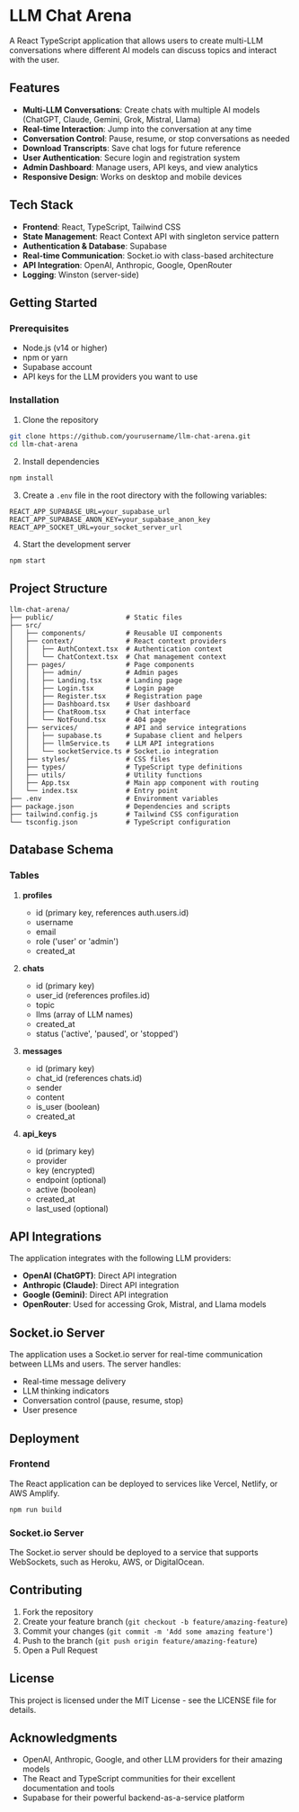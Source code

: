 # LLM Chat Arena

A React TypeScript application that allows users to create multi-LLM conversations where different AI models can discuss topics and interact with the user.

## Features

- **Multi-LLM Conversations**: Create chats with multiple AI models (ChatGPT, Claude, Gemini, Grok, Mistral, Llama)
- **Real-time Interaction**: Jump into the conversation at any time
- **Conversation Control**: Pause, resume, or stop conversations as needed
- **Download Transcripts**: Save chat logs for future reference
- **User Authentication**: Secure login and registration system
- **Admin Dashboard**: Manage users, API keys, and view analytics
- **Responsive Design**: Works on desktop and mobile devices

## Tech Stack

- **Frontend**: React, TypeScript, Tailwind CSS
- **State Management**: React Context API with singleton service pattern
- **Authentication & Database**: Supabase
- **Real-time Communication**: Socket.io with class-based architecture
- **API Integration**: OpenAI, Anthropic, Google, OpenRouter
- **Logging**: Winston (server-side)

## Getting Started

### Prerequisites

- Node.js (v14 or higher)
- npm or yarn
- Supabase account
- API keys for the LLM providers you want to use

### Installation

1. Clone the repository
```bash
git clone https://github.com/yourusername/llm-chat-arena.git
cd llm-chat-arena
```

2. Install dependencies
```bash
npm install
```

3. Create a `.env` file in the root directory with the following variables:
```
REACT_APP_SUPABASE_URL=your_supabase_url
REACT_APP_SUPABASE_ANON_KEY=your_supabase_anon_key
REACT_APP_SOCKET_URL=your_socket_server_url
```

4. Start the development server
```bash
npm start
```

## Project Structure

```
llm-chat-arena/
├── public/                  # Static files
├── src/
│   ├── components/          # Reusable UI components
│   ├── context/             # React context providers
│   │   ├── AuthContext.tsx  # Authentication context
│   │   └── ChatContext.tsx  # Chat management context
│   ├── pages/               # Page components
│   │   ├── admin/           # Admin pages
│   │   ├── Landing.tsx      # Landing page
│   │   ├── Login.tsx        # Login page
│   │   ├── Register.tsx     # Registration page
│   │   ├── Dashboard.tsx    # User dashboard
│   │   ├── ChatRoom.tsx     # Chat interface
│   │   └── NotFound.tsx     # 404 page
│   ├── services/            # API and service integrations
│   │   ├── supabase.ts      # Supabase client and helpers
│   │   ├── llmService.ts    # LLM API integrations
│   │   └── socketService.ts # Socket.io integration
│   ├── styles/              # CSS files
│   ├── types/               # TypeScript type definitions
│   ├── utils/               # Utility functions
│   ├── App.tsx              # Main app component with routing
│   └── index.tsx            # Entry point
├── .env                     # Environment variables
├── package.json             # Dependencies and scripts
├── tailwind.config.js       # Tailwind CSS configuration
└── tsconfig.json            # TypeScript configuration
```

## Database Schema

### Tables

1. **profiles**
   - id (primary key, references auth.users.id)
   - username
   - email
   - role ('user' or 'admin')
   - created_at

2. **chats**
   - id (primary key)
   - user_id (references profiles.id)
   - topic
   - llms (array of LLM names)
   - created_at
   - status ('active', 'paused', or 'stopped')

3. **messages**
   - id (primary key)
   - chat_id (references chats.id)
   - sender
   - content
   - is_user (boolean)
   - created_at

4. **api_keys**
   - id (primary key)
   - provider
   - key (encrypted)
   - endpoint (optional)
   - active (boolean)
   - created_at
   - last_used (optional)

## API Integrations

The application integrates with the following LLM providers:

- **OpenAI (ChatGPT)**: Direct API integration
- **Anthropic (Claude)**: Direct API integration
- **Google (Gemini)**: Direct API integration
- **OpenRouter**: Used for accessing Grok, Mistral, and Llama models

## Socket.io Server

The application uses a Socket.io server for real-time communication between LLMs and users. The server handles:

- Real-time message delivery
- LLM thinking indicators
- Conversation control (pause, resume, stop)
- User presence

## Deployment

### Frontend

The React application can be deployed to services like Vercel, Netlify, or AWS Amplify.

```bash
npm run build
```

### Socket.io Server

The Socket.io server should be deployed to a service that supports WebSockets, such as Heroku, AWS, or DigitalOcean.

## Contributing

1. Fork the repository
2. Create your feature branch (`git checkout -b feature/amazing-feature`)
3. Commit your changes (`git commit -m 'Add some amazing feature'`)
4. Push to the branch (`git push origin feature/amazing-feature`)
5. Open a Pull Request

## License

This project is licensed under the MIT License - see the LICENSE file for details.

## Acknowledgments

- OpenAI, Anthropic, Google, and other LLM providers for their amazing models
- The React and TypeScript communities for their excellent documentation and tools
- Supabase for their powerful backend-as-a-service platform
